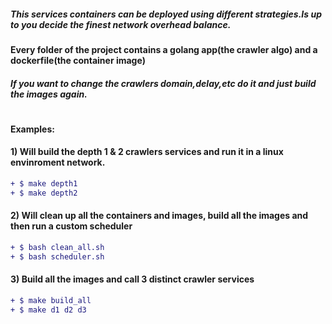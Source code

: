 ##### This services containers can be deployed using different strategies.Is up to you decide the finest network overhead balance. 
#### Every folder of the project contains a golang app(the crawler algo) and a dockerfile(the container image)
##### If you want to change the crawlers domain,delay,etc do it and just build the images again.
#
#### Examples:

#### 1) Will build the depth 1 & 2 crawlers services and run it in a linux envinroment network. 
```diff
+ $ make depth1
+ $ make depth2
 ```
#### 2) Will clean up all the containers and images, build all the images and then run a custom scheduler
```diff
+ $ bash clean_all.sh
+ $ bash scheduler.sh
 ```
#### 3) Build all the images and call 3 distinct crawler services 
```diff
+ $ make build_all
+ $ make d1 d2 d3
```

